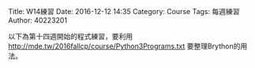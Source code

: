 Title: W14練習
Date: 2016-12-12 14:35
Category: Course
Tags: 每週練習
Author: 40223201

以下為第十四週開始的程式練習，要利用<a href="http://mde.tw/2016fallcp/course/Python3Programs.txt">http://mde.tw/2016fallcp/course/Python3Programs.txt</a> 要整理Brython的用法。

<!-- PELICAN_END_SUMMARY -->

<!-- 導入 Brython 標準程式庫 -->

<script type="text/javascript" 
    src="https://cdn.rawgit.com/brython-dev/brython/master/www/src/brython_dist.js">
</script>

<!-- 啟動 Brython -->
<script>
window.onload=function(){
brython(1);
}
</script>


<canvas id="ex1"></div>
<script type="text/python3">
from browser import document as doc
container = doc['ex1']

container<="W14練習"
</script>



<canvas id="ex2"></div>
<script type="text/python3">
from browser import document as doc
from browser import html
container = doc['ex2']
mystring=input("要印出什麼字串?")
mynum=input("要印幾次?")

for i in range(int(mynum)):
    #container<="W14練習-2"+html.BR()
    container<=mystring+html.BR()
</script>